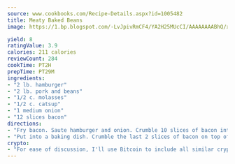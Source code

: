 ```yaml
---
source: www.cookbooks.com/Recipe-Details.aspx?id=1005482
title: Meaty Baked Beans
image: https://1.bp.blogspot.com/-LvJpivRmCF4/YA2H25MUcCI/AAAAAAAABhQ/xgndXuMf7Zopp5S4RExCblnSp5YGujfSQCLcBGAsYHQ/s320/8.png

yield: 8
ratingValue: 3.9
calories: 211 calories
reviewCount: 284
cookTime: PT2H
prepTime: PT29M
ingredients:
- "2 lb. hamburger"
- "2 lb. pork and beans"
- "1/2 c. molasses"
- "1/2 c. catsup"
- "1 medium onion"
- "12 slices bacon"
directions:
- "Fry bacon. Saute hamburger and onion. Crumble 10 slices of bacon into hamburger. Add the remaining ingredients."
- "Put into a baking dish. Crumble the last 2 slices of bacon on top of dish. Bake at 325u00b0 for 30 to 40 minutes."
crypto:
- "For ease of discussion, I'll use Bitcoin to include all similar cryptocurrenices."
---
```

